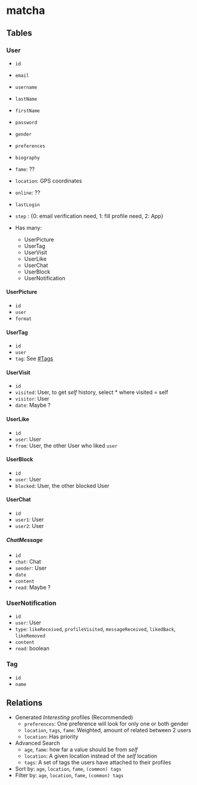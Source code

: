 # matcha

## Tables

### User

-   `id`
-   `email`
-   `username`
-   `lastName`
-   `firstName`
-   `password`
-   `gender`
-   `preferences`
-   `biography`
-   `fame`: ??
-   `location`: GPS coordinates
-   `online`: ??
-   `lastLogin`
-   `step` : {0: email verification need, 1: fill profile need, 2: App}

-   Has many:
    -   UserPicture
    -   UserTag
    -   UserVisit
    -   UserLike
    -   UserChat
    -   UserBlock
    -   UserNotification

#### UserPicture

-   `id`
-   `user`
-   `format`

#### UserTag

-   `id`
-   `user`
-   `tag`: See [#Tags](#Tags)

#### UserVisit

-   `id`
-   `visited`: User, to get _self_ history, select \* where visited = self
-   `visitor`: User
-   `date`: Maybe ?

#### UserLike

-   `id`
-   `user`: User
-   `from`: User, the other User who liked `user`

#### UserBlock

-   `id`
-   `user`: User
-   `blocked`: User, the other blocked User

#### UserChat

-   `id`
-   `user1`: User
-   `user2`: User

##### ChatMessage

-   `id`
-   `chat`: Chat
-   `sender`: User
-   `date`
-   `content`
-   `read`: Maybe ?

### UserNotification

-   `id`
-   `user`: User
-   `type`: `likeReceived`, `profileVisited`, `messageReceived`, `likedBack`, `likeRemoved`
-   `content`
-   `read`: boolean

### Tag

-   `id`
-   `name`

## Relations

-   Generated _Interesting_ profiles (Recommended)
    -   `preferences`: One preference will look for only one or both gender
    -   `location`, `tags`, `fame`: Weighted, amount of related between 2 users
    -   `location`: Has priority
-   Advanced Search
    -   `age`, `fame`: how far a value should be from _self_
    -   `location`: A given location instead of the _self_ location
    -   `tags`: A set of tags the users have attached to their profiles
-   Sort by: `age`, `location`, `fame`, `(common) tags`
-   Filter by: `age`, `location`, `fame`, `(common) tags`
